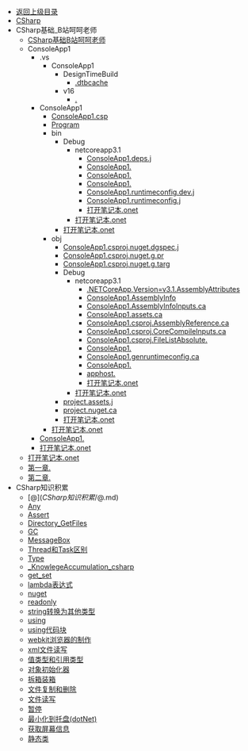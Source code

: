 - [返回上级目录](../_sidebar.md)
- [CSharp](CSharp.md)
- CSharp基础_B站呵呵老师
    - [CSharp基础B站呵呵老师](CSharp基础_B站呵呵老师/CSharp基础B站呵呵老师.md)
    - ConsoleApp1
        - .vs
            - ConsoleApp1
                - DesignTimeBuild
                    - [.dtbcache](CSharp基础_B站呵呵老师/ConsoleApp1/.vs/ConsoleApp1/DesignTimeBuild/.dtbcache.v2)
                - v16
                    - [.](CSharp基础_B站呵呵老师/ConsoleApp1/.vs/ConsoleApp1/v16/.suo)
        - ConsoleApp1
            - [ConsoleApp1.csp](CSharp基础_B站呵呵老师/ConsoleApp1/ConsoleApp1/ConsoleApp1.csproj)
            - [Program](CSharp基础_B站呵呵老师/ConsoleApp1/ConsoleApp1/Program.cs)
            - bin
                - Debug
                    - netcoreapp3.1
                        - [ConsoleApp1.deps.j](CSharp基础_B站呵呵老师/ConsoleApp1/ConsoleApp1/bin/Debug/netcoreapp3.1/ConsoleApp1.deps.json)
                        - [ConsoleApp1.](CSharp基础_B站呵呵老师/ConsoleApp1/ConsoleApp1/bin/Debug/netcoreapp3.1/ConsoleApp1.dll)
                        - [ConsoleApp1.](CSharp基础_B站呵呵老师/ConsoleApp1/ConsoleApp1/bin/Debug/netcoreapp3.1/ConsoleApp1.exe)
                        - [ConsoleApp1.](CSharp基础_B站呵呵老师/ConsoleApp1/ConsoleApp1/bin/Debug/netcoreapp3.1/ConsoleApp1.pdb)
                        - [ConsoleApp1.runtimeconfig.dev.j](CSharp基础_B站呵呵老师/ConsoleApp1/ConsoleApp1/bin/Debug/netcoreapp3.1/ConsoleApp1.runtimeconfig.dev.json)
                        - [ConsoleApp1.runtimeconfig.j](CSharp基础_B站呵呵老师/ConsoleApp1/ConsoleApp1/bin/Debug/netcoreapp3.1/ConsoleApp1.runtimeconfig.json)
                        - [打开笔记本.onet](CSharp基础_B站呵呵老师/ConsoleApp1/ConsoleApp1/bin/Debug/netcoreapp3.1/打开笔记本.onetoc2)
                    - [打开笔记本.onet](CSharp基础_B站呵呵老师/ConsoleApp1/ConsoleApp1/bin/Debug/打开笔记本.onetoc2)
                - [打开笔记本.onet](CSharp基础_B站呵呵老师/ConsoleApp1/ConsoleApp1/bin/打开笔记本.onetoc2)
            - obj
                - [ConsoleApp1.csproj.nuget.dgspec.j](CSharp基础_B站呵呵老师/ConsoleApp1/ConsoleApp1/obj/ConsoleApp1.csproj.nuget.dgspec.json)
                - [ConsoleApp1.csproj.nuget.g.pr](CSharp基础_B站呵呵老师/ConsoleApp1/ConsoleApp1/obj/ConsoleApp1.csproj.nuget.g.props)
                - [ConsoleApp1.csproj.nuget.g.targ](CSharp基础_B站呵呵老师/ConsoleApp1/ConsoleApp1/obj/ConsoleApp1.csproj.nuget.g.targets)
                - Debug
                    - netcoreapp3.1
                        - [.NETCoreApp,Version=v3.1.AssemblyAttributes](CSharp基础_B站呵呵老师/ConsoleApp1/ConsoleApp1/obj/Debug/netcoreapp3.1/.NETCoreApp,Version=v3.1.AssemblyAttributes.cs)
                        - [ConsoleApp1.AssemblyInfo](CSharp基础_B站呵呵老师/ConsoleApp1/ConsoleApp1/obj/Debug/netcoreapp3.1/ConsoleApp1.AssemblyInfo.cs)
                        - [ConsoleApp1.AssemblyInfoInputs.ca](CSharp基础_B站呵呵老师/ConsoleApp1/ConsoleApp1/obj/Debug/netcoreapp3.1/ConsoleApp1.AssemblyInfoInputs.cache)
                        - [ConsoleApp1.assets.ca](CSharp基础_B站呵呵老师/ConsoleApp1/ConsoleApp1/obj/Debug/netcoreapp3.1/ConsoleApp1.assets.cache)
                        - [ConsoleApp1.csproj.AssemblyReference.ca](CSharp基础_B站呵呵老师/ConsoleApp1/ConsoleApp1/obj/Debug/netcoreapp3.1/ConsoleApp1.csproj.AssemblyReference.cache)
                        - [ConsoleApp1.csproj.CoreCompileInputs.ca](CSharp基础_B站呵呵老师/ConsoleApp1/ConsoleApp1/obj/Debug/netcoreapp3.1/ConsoleApp1.csproj.CoreCompileInputs.cache)
                        - [ConsoleApp1.csproj.FileListAbsolute.](CSharp基础_B站呵呵老师/ConsoleApp1/ConsoleApp1/obj/Debug/netcoreapp3.1/ConsoleApp1.csproj.FileListAbsolute.txt)
                        - [ConsoleApp1.](CSharp基础_B站呵呵老师/ConsoleApp1/ConsoleApp1/obj/Debug/netcoreapp3.1/ConsoleApp1.dll)
                        - [ConsoleApp1.genruntimeconfig.ca](CSharp基础_B站呵呵老师/ConsoleApp1/ConsoleApp1/obj/Debug/netcoreapp3.1/ConsoleApp1.genruntimeconfig.cache)
                        - [ConsoleApp1.](CSharp基础_B站呵呵老师/ConsoleApp1/ConsoleApp1/obj/Debug/netcoreapp3.1/ConsoleApp1.pdb)
                        - [apphost.](CSharp基础_B站呵呵老师/ConsoleApp1/ConsoleApp1/obj/Debug/netcoreapp3.1/apphost.exe)
                        - [打开笔记本.onet](CSharp基础_B站呵呵老师/ConsoleApp1/ConsoleApp1/obj/Debug/netcoreapp3.1/打开笔记本.onetoc2)
                    - [打开笔记本.onet](CSharp基础_B站呵呵老师/ConsoleApp1/ConsoleApp1/obj/Debug/打开笔记本.onetoc2)
                - [project.assets.j](CSharp基础_B站呵呵老师/ConsoleApp1/ConsoleApp1/obj/project.assets.json)
                - [project.nuget.ca](CSharp基础_B站呵呵老师/ConsoleApp1/ConsoleApp1/obj/project.nuget.cache)
                - [打开笔记本.onet](CSharp基础_B站呵呵老师/ConsoleApp1/ConsoleApp1/obj/打开笔记本.onetoc2)
            - [打开笔记本.onet](CSharp基础_B站呵呵老师/ConsoleApp1/ConsoleApp1/打开笔记本.onetoc2)
        - [ConsoleApp1.](CSharp基础_B站呵呵老师/ConsoleApp1/ConsoleApp1.sln)
        - [打开笔记本.onet](CSharp基础_B站呵呵老师/ConsoleApp1/打开笔记本.onetoc2)
    - [打开笔记本.onet](CSharp基础_B站呵呵老师/打开笔记本.onetoc2)
    - [第一章.](CSharp基础_B站呵呵老师/第一章.one)
    - [第二章.](CSharp基础_B站呵呵老师/第二章.one)
- CSharp知识积累
    - [$@](CSharp知识积累/$@.md)
    - [Any](CSharp知识积累/Any.md)
    - [Assert](CSharp知识积累/Assert.md)
    - [Directory_GetFiles](CSharp知识积累/Directory_GetFiles.md)
    - [GC](CSharp知识积累/GC.md)
    - [MessageBox](CSharp知识积累/MessageBox.md)
    - [Thread和Task区别](CSharp知识积累/Thread和Task区别.md)
    - [Type](CSharp知识积累/Type.md)
    - [_KnowlegeAccumulation_csharp](CSharp知识积累/_KnowlegeAccumulation_csharp.md)
    - [get_set](CSharp知识积累/get_set.md)
    - [lambda表达式](CSharp知识积累/lambda表达式.md)
    - [nuget](CSharp知识积累/nuget.md)
    - [readonly](CSharp知识积累/readonly.md)
    - [string转换为其他类型](CSharp知识积累/string转换为其他类型.md)
    - [using](CSharp知识积累/using.md)
    - [using代码块](CSharp知识积累/using代码块.md)
    - [webkit浏览器的制作](CSharp知识积累/webkit浏览器的制作.md)
    - [xml文件读写](CSharp知识积累/xml文件读写.md)
    - [值类型和引用类型](CSharp知识积累/值类型和引用类型.md)
    - [对象初始化器](CSharp知识积累/对象初始化器.md)
    - [拆箱装箱](CSharp知识积累/拆箱装箱.md)
    - [文件复制和删除](CSharp知识积累/文件复制和删除.md)
    - [文件读写](CSharp知识积累/文件读写.md)
    - [暂停](CSharp知识积累/暂停.md)
    - [最小化到托盘(dotNet)](CSharp知识积累/最小化到托盘(dotNet).md)
    - [获取屏幕信息](CSharp知识积累/获取屏幕信息.md)
    - [静态类](CSharp知识积累/静态类.md)